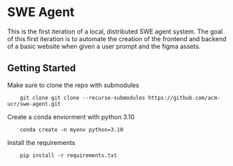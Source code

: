 # SWE Agent
This is the first iteration of a local, distributed SWE agent system. The goal of this first iteration is to automate the creation of the frontend and backend of a basic website when given a user prompt and the figma assets. 


## Getting Started 
Make sure to clone the repo with submodules

```
    git clone git clone --recurse-submodules https://github.com/acm-ucr/swe-agent.git
```


Create a conda enviorment with python 3.10
```
    conda create -n myenv python=3.10 
```


Install the requirements
```
    pip install -r requirements.txt
```
